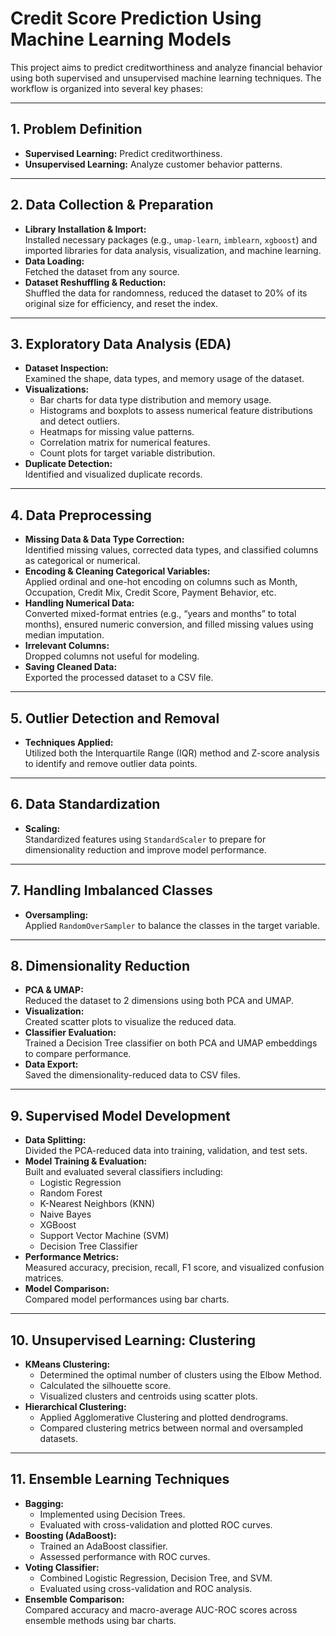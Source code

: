 # Credit Score Prediction Using Machine Learning Models

This project aims to predict creditworthiness and analyze financial behavior using both supervised and unsupervised machine learning techniques. The workflow is organized into several key phases:

---

## 1. Problem Definition
- **Supervised Learning:** Predict creditworthiness.
- **Unsupervised Learning:** Analyze customer behavior patterns.

---

## 2. Data Collection & Preparation
- **Library Installation & Import:**  
  Installed necessary packages (e.g., `umap-learn`, `imblearn`, `xgboost`) and imported libraries for data analysis, visualization, and machine learning.
- **Data Loading:**  
  Fetched the dataset from any source.
- **Dataset Reshuffling & Reduction:**  
  Shuffled the data for randomness, reduced the dataset to 20% of its original size for efficiency, and reset the index.

---

## 3. Exploratory Data Analysis (EDA)
- **Dataset Inspection:**  
  Examined the shape, data types, and memory usage of the dataset.
- **Visualizations:**  
  - Bar charts for data type distribution and memory usage.
  - Histograms and boxplots to assess numerical feature distributions and detect outliers.
  - Heatmaps for missing value patterns.
  - Correlation matrix for numerical features.
  - Count plots for target variable distribution.
- **Duplicate Detection:**  
  Identified and visualized duplicate records.

---

## 4. Data Preprocessing
- **Missing Data & Data Type Correction:**  
  Identified missing values, corrected data types, and classified columns as categorical or numerical.
- **Encoding & Cleaning Categorical Variables:**  
  Applied ordinal and one-hot encoding on columns such as Month, Occupation, Credit Mix, Credit Score, Payment Behavior, etc.
- **Handling Numerical Data:**  
  Converted mixed-format entries (e.g., “years and months” to total months), ensured numeric conversion, and filled missing values using median imputation.
- **Irrelevant Columns:**  
  Dropped columns not useful for modeling.
- **Saving Cleaned Data:**  
  Exported the processed dataset to a CSV file.

---

## 5. Outlier Detection and Removal
- **Techniques Applied:**  
  Utilized both the Interquartile Range (IQR) method and Z-score analysis to identify and remove outlier data points.

---

## 6. Data Standardization
- **Scaling:**  
  Standardized features using `StandardScaler` to prepare for dimensionality reduction and improve model performance.

---

## 7. Handling Imbalanced Classes
- **Oversampling:**  
  Applied `RandomOverSampler` to balance the classes in the target variable.

---

## 8. Dimensionality Reduction
- **PCA & UMAP:**  
  Reduced the dataset to 2 dimensions using both PCA and UMAP.
- **Visualization:**  
  Created scatter plots to visualize the reduced data.
- **Classifier Evaluation:**  
  Trained a Decision Tree classifier on both PCA and UMAP embeddings to compare performance.
- **Data Export:**  
  Saved the dimensionality-reduced data to CSV files.

---

## 9. Supervised Model Development
- **Data Splitting:**  
  Divided the PCA-reduced data into training, validation, and test sets.
- **Model Training & Evaluation:**  
  Built and evaluated several classifiers including:
  - Logistic Regression
  - Random Forest
  - K-Nearest Neighbors (KNN)
  - Naive Bayes
  - XGBoost
  - Support Vector Machine (SVM)
  - Decision Tree Classifier
- **Performance Metrics:**  
  Measured accuracy, precision, recall, F1 score, and visualized confusion matrices.
- **Model Comparison:**  
  Compared model performances using bar charts.

---

## 10. Unsupervised Learning: Clustering
- **KMeans Clustering:**  
  - Determined the optimal number of clusters using the Elbow Method.
  - Calculated the silhouette score.
  - Visualized clusters and centroids using scatter plots.
- **Hierarchical Clustering:**  
  - Applied Agglomerative Clustering and plotted dendrograms.
  - Compared clustering metrics between normal and oversampled datasets.

---

## 11. Ensemble Learning Techniques
- **Bagging:**  
  - Implemented using Decision Trees.
  - Evaluated with cross-validation and plotted ROC curves.
- **Boosting (AdaBoost):**  
  - Trained an AdaBoost classifier.
  - Assessed performance with ROC curves.
- **Voting Classifier:**  
  - Combined Logistic Regression, Decision Tree, and SVM.
  - Evaluated using cross-validation and ROC analysis.
- **Ensemble Comparison:**  
  Compared accuracy and macro-average AUC-ROC scores across ensemble methods using bar charts.


